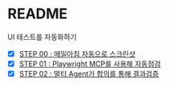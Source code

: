 # README

UI 테스트를 자동화하기

- [x] [STEP 00 : 매일아침 자동으로 스크린샷](./step00/README.md)
- [x] [STEP 01 : Playwright MCP를 사용해 자동점검](./step01/README.md)
- [x] [STEP 02 : 멀티 Agent가 합의를 통해 결과검증](./step02/README.md)
